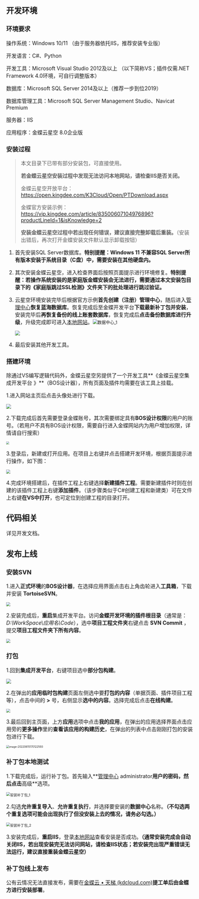 ## 开发环境

### 环境要求

操作系统：Windows 10/11 （由于服务器依托IIS，推荐安装专业版）

开发语言：C#、Python

开发工具：Microsoft Visual Studio 2012及以上 （以下简称VS；插件仅需.NET Framework 4.0环境，可自行调整版本）

数据库：Microsoft SQL Server 2014及以上（推荐一步到位2019）

数据库管理工具：Microsoft SQL Server Management Studio、Navicat Premium

服务器：IIS

应用程序：金蝶云星空 8.0企业版

### 安装过程

> 本文目录下已带有部分安装包，可直接使用。
>
> **若金蝶云星空安装过程中发现无法访问本地网站，请检查IIS是否关闭。**
>
> 金蝶云星空开放平台：https://open.kingdee.com/K3Cloud/Open/PTDownload.aspx
>
> 金蝶官方安装示例：https://vip.kingdee.com/article/83500607104976896?productLineId=1&isKnowledge=2
>
> **安装金蝶云星空过程中若出现任何错误，建议直接完整卸载后重装。**（安装出错后，再次打开金蝶安装文件默认显示卸载按钮）

1. 首先安装SQL Server数据库。**特别提醒：Windows 11 不兼容SQL Server所有版本安装于系统目录（C盘）中，需要安装在其他硬盘内。**

2. 其次安装金蝶云星空，进入检查界面后按照页面提示进行环境修复。**特别提醒：若操作系统安装的是家庭版金蝶安装会无法进行，需要通过本文安装包目录下的《家庭版跳过SSL检测》文件夹下的批处理进行跳过验证。**

3. 云星空环境安装完毕后根据官方示例**首先创建（注册）管理中心**，随后进入[管理中心](http://localhost:8000/)**恢复蓝海数据库**。恢复完成后至金蝶开发平台**下载最新补丁包并安装**，安装完毕后**再恢复备份的线上账套数据库**，恢复完成后**点击备份数据库进行升级**，升级完成即可进入[本地网站](http://localhost/K3Cloud)。<img src="操作说明书.assets/数据中心_1.png" alt="数据中心_1" style="zoom:80%;" />

   <img src="操作说明书.assets/数据中心_2.png" style="zoom: 80%;" />

4. 最后安装其他开发工具。

### 搭建环境

除通过VS编写逻辑代码外，金蝶云星空另提供了一个开发工具**《金蝶云星空集成开发平台 》**（BOS设计器），所有页面及插件均需要在该工具上挂载。

1.进入网站主页后点击头像处进行下载。

<img src="操作说明书.assets/搭建开发平台.png" style="zoom:80%;" />

2.下载完成后首先需要登录金蝶账号，其次需要绑定具有**BOS设计权限**的用户的账号。（若用户不具有BOS设计权限，需要自行进入金蝶网站内为用户增加权限，详情请自行搜索）

<img src="操作说明书.assets/搭建开发平台_2.png" style="zoom: 50%;" />

3.登录后，新建或打开应用。在项目上右键并点击搭建开发环境，根据页面提示进行操作，如下图：

<img src="操作说明书.assets/搭建开发平台_3.png" style="zoom: 67%;" />

4.完成环境搭建后，在插件工程上右键选择**新建插件工程**。需要新建插件时则在创建的该插件工程上右键**添加插件**。（该步骤类似于C#创建工程和新建类）可在文件上右键**在VS中打开**，也可定位到创建工程的目录打开。

## 代码相关

详见开发文档。

## 发布上线

### 安装SVN

1.进入**正式环境**的**BOS设计器**，在选择应用界面点击右上角齿轮进入**工具箱**，下载并安装 **TortoiseSVN**。

<img src="操作说明书.assets/发布_1.png" style="zoom: 67%;" />

2.安装完成后，**重启**集成开发平台。访问**金蝶开发环境的插件根目录**（通常是：*D:\WorkSpace\应用名\\Code*），选中**项目工程文件夹**右键点击 **SVN Commit** ，提交**项目工程文件夹下所有内容**。

<img src="操作说明书.assets/发布_2.png" style="zoom: 67%;" />

### 打包

1.回到**集成开发平台**，右键项目选中**部分包构建**。

<img src="操作说明书.assets/包构建.png" style="zoom:80%;" />

2.在弹出的**应用临时包构建**页面左侧选中要**打包的内容**（单据页面、插件项目工程等），点击中间的 **>** 号，右侧显示**选中的内容**。选择完成后点击**在线构建**。

<img src="操作说明书.assets/包构建_2.png" style="zoom: 67%;" />

3.最后回到主页面，上方**应用**选项中点击**我的应用**，在弹出的应用选择界面点击应用旁的**更多操作**里的**查看该应用的构建历史**，在弹出的列表中点击刚刚打包的安装包进行下载。

<img src="操作说明书.assets/打包.png" alt="image-20220615170122593" style="zoom: 50%;" />

### 补丁包本地测试

1.下载完成后，运行补丁包。首先输入**[管理中心](http://localhost:8000/) administrator**用户的密码，然后点击**高级**选项。

<img src="操作说明书.assets/安装补丁包_1.png" alt="安装补丁包_1" style="zoom:67%;" />

2.勾选**允许重复导入**、**允许重复执行**，并选择要安装的**数据中心**名称。**（不勾选两个重复选项可能会出现执行了但没安装上去的情况，请务必勾选。）**

<img src="操作说明书.assets/安装补丁包_2-16552832743271.png" alt="安装补丁包_2" style="zoom:67%;" />

3.安装完成后，**重启IIS**，登录[本地网站](http://localhost/K3Cloud)查看安装是否成功。**（通常安装完成会自动关闭IIS，若出现安装完无法访问网站，请检查IIS状态；若安装完出现严重错误无法运行，建议直接重装金蝶云星空）**

### 补丁包线上发布

公有云情况无法直接发布，需要在[金蝶云 • 天梯 (kdcloud.com)](https://ops.kdcloud.com/)**提工单后由金蝶方进行安装部署**。
